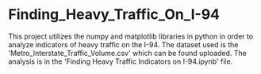 # Finding_Heavy_Traffic_On_I-94
This project utilizes the numpy and matplotlib libraries in python in order to analyze indicators of heavy traffic on the I-94. The dataset used is the 'Metro_Interstate_Traffic_Volume.csv' which can be found uploaded. The analysis is in the 'Finding Heavy Traffic Indicators on I-94.ipynb' file.
